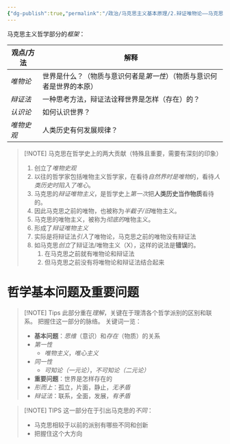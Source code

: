 ```yaml
---
{"dg-publish":true,"permalink":"/政治/马克思主义基本原理/2.辩证唯物论——马克思主义哲学/","tags":["马克思主义基本原理","马克思主义哲学/辩证唯物论","政治"]}
---
```



马克思主义哲学部分的*框架*：

| 观点/方法  | 解释                                   |
| ------ | ------------------------------------ |
| *唯物论*  | 世界是什么？（物质与意识何者是*第一性*）（物质与意识何者是世界的本原） |
| *辩证法*  | 一种思考方法，辩证法诠释世界是怎样（存在）的？              |
| *认识论*  | 如何认识世界？                              |
| *唯物史观* | 人类历史有何发展规律？                          |

> [!NOTE] 马克思在哲学史上的两大贡献（特殊且重要，需要有深刻的印象）
> 1. 创立了*唯物史观*
> 	1. 以往的哲学家包括唯物主义哲学家，在看待*自然界时是唯物*的，看待*人类历史时陷入了唯心*。
> 	2. 马克思的*辩证唯物主义*，是哲学史上*第一次*把**人类历史当作物质**看待的。
> 	3. 因此马克思之前的唯物，也被称为*半截子/旧*唯物主义。
> 	4. 马克思的唯物主义，被称为*彻底的*唯物主义。
> 2. 形成了*辩证唯物主义*
> 	1. 实际是将辩证法*引入*了唯物论，马克思之前的唯物没有辩证法
> 	2. 如马克思*创立*了辩证法/唯物主义（X），这样的说法是**错误**的。
> 		1. 在马克思之前就有唯物论和辩证法
> 		2. 但马克思之前没有将唯物论和辩证法结合起来

# 哲学基本问题及重要问题

> [!NOTE] Tips
> 此部分重在*理解*，关键在于理清各个哲学派别的区别和联系。
> 把握住这一部分的脉络。
> 关键词一览：
> - **基本问题**：*思维*（意识）和*存在*（物质）的关系
> - *第一性*
> 	- *唯物主义*，*唯心主义*
> - *同一性*
> 	- *可知论（一元论）*，*不可知论（二元论）*
> - **重要问题**：世界是怎样存在的
> - *形而上*：孤立，片面，静止，*无矛盾*
> - *辩证法*：联系，全面，发展，*有矛盾*


> [!NOTE] TIPS
> 这一部分在于引出马克思的*不同*：
>- 马克思相较于以前的派别有哪些不同和创新
>- 把握住这个大方向



